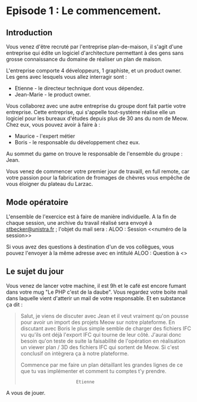 # Episode 1 : Le commencement.

## Introduction

Vous venez d'être recruté par l'entreprise plan-de-maison, il s'agit d'une entreprise qui édite un logiciel d'architecture permettant à des gens sans grosse connaissance du domaine de réaliser un plan de maison.

L'entreprise comporte 4 développeurs, 1 graphiste, et un product owner. Les gens avec lesquels vous allez interragir sont :
- Etienne - le directeur technique dont vous dépendez.
- Jean-Marie - le product owner.

Vous collaborez avec une autre entreprise du groupe dont fait partie votre entreprise. Cette entreprise, qui s'appelle tout-système réalise elle un logiciel pour les bureaux d'études depuis plus de 30 ans du nom de Meow. Chez eux, vous pouvez avoir à faire à :
- Maurice - l'expert métier
- Boris - le responsable du développement chez eux.

Au sommet du game on trouve le responsable de l'ensemble du groupe : Jean.

Vous venez de commencer votre premier jour de travaill, en full remote, car votre passion pour la fabrication de fromages de chèvres vous empêche de vous éloigner du plateau du Larzac.

## Mode opératoire

L'ensemble de l'exercice est à faire de manière individuelle. A la fin de chaque session, une archive du travail réalisé sera envoyé à stbecker@unistra.fr ; l'objet du mail sera :
ALOO : Session <<numéro de la session>>

Si vous avez des questions à destination d'un de vos collègues, vous pouvez l'envoyer à la même adresse avec en intitulé
ALOO : Question à <<le nom du gus>>

## Le sujet du jour

Vous venez de lancer votre machine, il est 9h et le café est encore fumant dans votre mug "Le PHP c'est de la daube". Vous regardez votre boite mail dans laquelle vient d'atterir un mail de votre responsable. Et en substance ça dit :
> Salut, je viens de discuter avec Jean et il veut vraiment qu'on pousse pour avoir un import des projets Meow sur notre plateforme. En discutant avec Boris le plus simple semble de charger des fichiers IFC vu qu'ils ont déjà l'export IFC qui tourne de leur côté. J'aurai donc besoin qu'on teste de suite la faisabilité de l'opération en réalisation un viewer plan / 3D des fichiers IFC qui sortent de Meow. Si c'est conclusif on intègrera ça à notre plateforme.
>
> Commence par me faire un plan détaillant les grandes lignes de ce que tu vas implémenter et comment tu comptes t'y prendre.
>
>                          Etienne

A vous de jouer.


